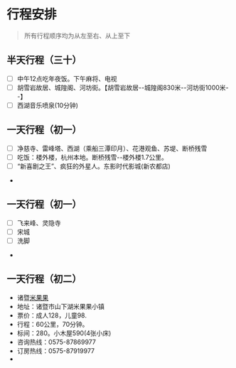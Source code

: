 # 行程安排
> 所有行程顺序均为从左至右、从上至下

## 半天行程（三十）
- [ ] 中午12点吃年夜饭。下午麻将、电视
- [ ] 胡雪岩故居、城隍阁、河坊街。【胡雪岩故居--城隍阁830米--河坊街1000米--】
- [ ] 西湖音乐喷泉(10分钟)

## 一天行程（初一）
- [ ] 净慈寺、雷峰塔、西湖（乘船三潭印月）、花港观鱼、苏堤、断桥残雪
- [ ] 吃饭：楼外楼，杭州本地。断桥残雪--楼外楼1.7公里。
- [ ] “新喜剧之王”、疯狂的外星人。东影时代影城(新农都店)
- 

## 一天行程（初一）
- [ ] 飞来峰、灵隐寺
- [ ] 宋城
- [ ] 洗脚
- 

## 一天行程（初二）
- 诸暨[米果果](https://mp.weixin.qq.com/s?__biz=MjM5NzE1ODUxMA==&mid=2652376780&idx=2&sn=57bbb117dcc01b9ed7c533ce63a61bf0&chksm=bd32e5cd8a456cdb16265ca94fd9cc9286466ff96ee44db9559c893ed7a0ae3dd2b45c962e30&scene=0&xtrack=1#rd)
- 地址：诸暨市山下湖米果果小镇
- 票价：成人128，儿童98.
- 行程：60公里，70分钟。
- 标间：280。小木屋590(4张小床)
- 咨询热线：0575-87869977
- 订房热线：0575-87919977
- 